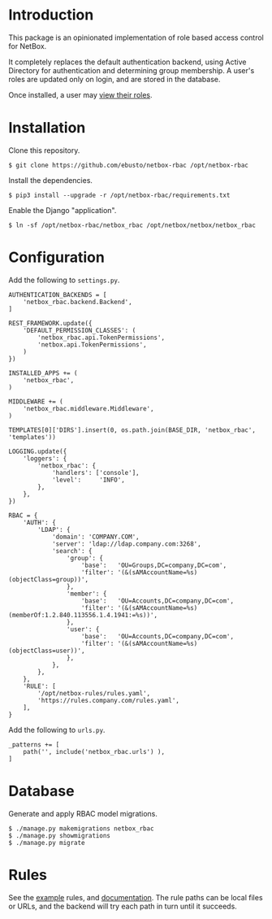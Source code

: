 # Introduction
This package is an opinionated implementation of role based access control for NetBox.

It completely replaces the default authentication backend, using Active Directory for authentication and determining group membership. A user's roles are updated only on login, and are stored in the database.

Once installed, a user may [view their roles](https://netbox/roles/).

# Installation
Clone this repository.

```
$ git clone https://github.com/ebusto/netbox-rbac /opt/netbox-rbac
```

Install the dependencies.

```
$ pip3 install --upgrade -r /opt/netbox-rbac/requirements.txt
```

Enable the Django "application".

```
$ ln -sf /opt/netbox-rbac/netbox_rbac /opt/netbox/netbox/netbox_rbac
```

# Configuration
Add the following to `settings.py`.

```
AUTHENTICATION_BACKENDS = [
    'netbox_rbac.backend.Backend',
]

REST_FRAMEWORK.update({
	'DEFAULT_PERMISSION_CLASSES': (
		'netbox_rbac.api.TokenPermissions',
		'netbox.api.TokenPermissions',
	)
})

INSTALLED_APPS += (
	'netbox_rbac',
)

MIDDLEWARE += (
	'netbox_rbac.middleware.Middleware',
)

TEMPLATES[0]['DIRS'].insert(0, os.path.join(BASE_DIR, 'netbox_rbac', 'templates'))

LOGGING.update({
	'loggers': {
		'netbox_rbac': {
			'handlers': ['console'],
			'level':     'INFO',
		},
	},
})

RBAC = {
	'AUTH': {
		'LDAP': {
			'domain': 'COMPANY.COM',
			'server': 'ldap://ldap.company.com:3268',
			'search': {
				'group': {
					'base':   'OU=Groups,DC=company,DC=com',
					'filter': '(&(sAMAccountName=%s)(objectClass=group))',
				},
				'member': {
					'base':   'OU=Accounts,DC=company,DC=com',
					'filter': '(&(sAMAccountName=%s)(memberOf:1.2.840.113556.1.4.1941:=%s))',
				},
				'user': {
					'base':   'OU=Accounts,DC=company,DC=com',
					'filter': '(&(sAMAccountName=%s)(objectClass=user))',
				},
			},
		},
	},
	'RULE': [
		'/opt/netbox-rules/rules.yaml',
		'https://rules.company.com/rules.yaml',
	],
}
```

Add the following to `urls.py`.
```
_patterns += [
	path('', include('netbox_rbac.urls') ),
]
```

# Database
Generate and apply RBAC model migrations.

```
$ ./manage.py makemigrations netbox_rbac
$ ./manage.py showmigrations
$ ./manage.py migrate
```

# Rules
See the [example](rules.yaml) rules, and [documentation](RULES.md). The rule paths can be local files or URLs, and the backend will try each path in turn until it succeeds.
